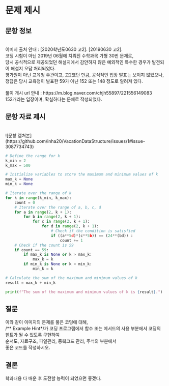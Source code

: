 # 문제 제시
## 문항 정보
<br>
이미지 출처 안내 : [2020학년도0630 고2]. [20190630 고2]. <br> 코딩 시험이 아닌 2019년 06월에 치뤄진 수학과목 가형 30번 문제로, <br>
당시 공식적으로 제공되었던 해설지에서 감안하지 않은 예외적인 특수한 경우가 발견되어 해설지 오답 처리되었다. <br>
평가원이 아닌 교육청 주관이고, 고2였던 만큼, 공식적인 입장 발표는 보이지 않았으나,<br>
정답은 당시 교육청이 발표한 59가 아닌 152 또는 148 정도로 알려져 있다.<br>
<br>
풀이 개시 url 안내 : https://m.blog.naver.com/chjh55897/221556149083<br>
152개라는 입장이며, 확실하다는 문체로 작성되었다.<br>

## 문항 자료 제시
<br>
![문항 캡쳐본](https://github.com/inha20/VacationDataStructure/issues/1#issue-3087734743)


```python
# Define the range for k
k_min = 2
k_max = 500

# Initialize variables to store the maximum and minimum values of k
max_k = None
min_k = None

# Iterate over the range of k
for k in range(k_min, k_max):
    count = 0
    # Iterate over the range of a, b, c, d
    for a in range(2, k + 1):
        for b in range(2, k + 1):
            for c in range(2, k + 1):
                for d in range(2, k + 1):
                    # Check if the condition is satisfied
                    if ((a**5d)*(c**5b)) == (24**(bd)) :
                        count += 1
    # Check if the count is 59
    if count == 59:
        if max_k is None or k > max_k:
            max_k = k
        if min_k is None or k < min_k:
            min_k = k

# Calculate the sum of the maximum and minimum values of k
result = max_k + min_k

print(f"The sum of the maximum and minimum values of k is {result}.")

```


## 질문
이와 같이 이미지의 문제를 풀은 코딩에 대해,<br>
/** Example Hint*/가 코딩 프로그램에서 함수 또는 메서드의 사용 부분에서 코딩의 힌트가 될 수 있도록 구현하여 <br>
순서도, 자료구조, 파일관리, 중복코드 관리, 주석의 부분에서 <br>
좋은 코드를 작성하시오. <br>

## 결론
학과내용 다 배운 후 도전할 능력이 되었으면 좋겠다.
